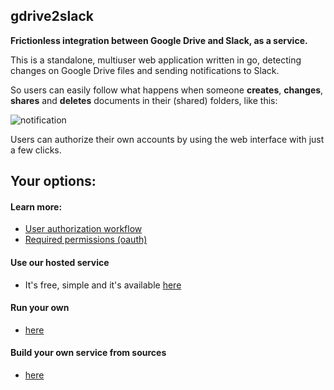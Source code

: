 gdrive2slack
------------
**Frictionless integration between Google Drive and Slack, as a service.**

This is a standalone, multiuser web application written in go, detecting changes on Google Drive files and sending notifications to Slack.

So users can easily follow what happens when someone **creates**, **changes**, **shares** and **deletes** documents in their (shared) folders, like this:

![notification](https://raw.github.com/optionfactory/gdrive2slack/master/docs/notification.png)


Users can authorize their own accounts by using the web interface with just a few clicks.

## Your options:

#### Learn more:
* [User authorization workflow](https://github.com/optionfactory/gdrive2slack/wiki#user-authorization-workflow)
* [Required permissions (oauth)](https://github.com/optionfactory/gdrive2slack/wiki#required-permissions-\(oauth\))

#### Use our hosted service
  * It's free, simple and it's available [here](http://gdrive2slack.optionfactory.net)
 
#### Run your own 
* [here](https://github.com/optionfactory/gdrive2slack/wiki/Run-your-own-service)

#### Build your own service from sources
* [here](https://github.com/optionfactory/gdrive2slack/wiki/Build-your-own-service-from-sources)
